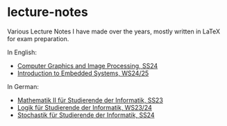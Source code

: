# lecture-notes
Various Lecture Notes I have made over the years, mostly written in LaTeX for exam preparation.

In English:
- <a href="https://github.com/emma-bach/lecture-notes/blob/main/Computer%20Graphics%20and%20Image%20Processing/main.pdf">Computer Graphics and Image Processing, SS24</a>
- <a href="https://github.com/emma-bach/lecture-notes/blob/main/Embedded%20Systems/main.pdf">Introduction to Embedded Systems, WS24/25</a>

In German:
- <a href="https://github.com/emma-bach/lecture-notes/blob/main/Mathe%20II/mathe2Aufschrieb.pdf">Mathematik II für Studierende der Informatik, SS23</a>
- <a href="https://github.com/emma-bach/lecture-notes/blob/main/Logik/logikAufschrieb.pdf">Logik für Studierende der Informatik, WS23/24</a>
- <a href="https://github.com/emma-bach/lecture-notes/blob/main/Stochastik/stochastikAufschrieb.pdf">Stochastik für Studierende der Informatik, SS24</a>
